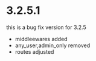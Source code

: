 # 3.2.5.1

this is a bug fix version for 3.2.5

* middleewares added
* any_user,admin_only removed
* routes adjusted




